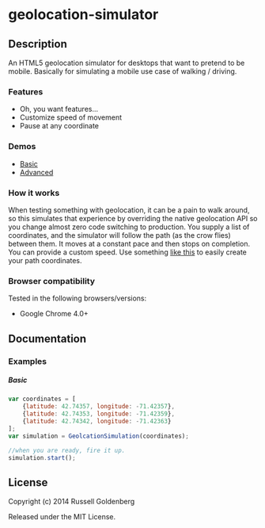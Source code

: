 geolocation-simulator
=====================

## Description
An HTML5 geolocation simulator for desktops that want to pretend to be mobile. Basically for simulating a mobile use case of walking / driving.

### Features
* Oh, you want features...
* Customize speed of movement
* Pause at any coordinate

### Demos
* [Basic](http://russellgoldenberg.com/libraries/geolocation-simulator/basic)
* [Advanced](http://russellgoldenberg.com/libraries/geolocation-simulator/advanced)

### How it works
When testing something with geolocation, it can be a pain to walk around, so this simulates that experience by overriding the native geolocation API so you change almost zero code switching to production. You supply a list of coordinates, and the simulator will follow the path (as the crow flies) between them. It moves at a constant pace and then stops on completion. You can provide a custom speed. Use something [like this](http://www.findlatitudeandlongitude.com/click-lat-lng-list/) to easily create your path coordinates.

### Browser compatibility
Tested in the following browsers/versions:
* Google Chrome 4.0+

## Documentation

### Examples

##### Basic
```javascript
var coordinates = [
	{latitude: 42.74357, longitude: -71.42357},
	{latitude: 42.74353, longitude: -71.42359},
	{latitude: 42.74342, longitude: -71.42363}
];
var simulation = GeolcationSimulation(coordinates);

//when you are ready, fire it up.
simulation.start(); 
```

## License

Copyright (c) 2014 Russell Goldenberg

Released under the MIT License.
